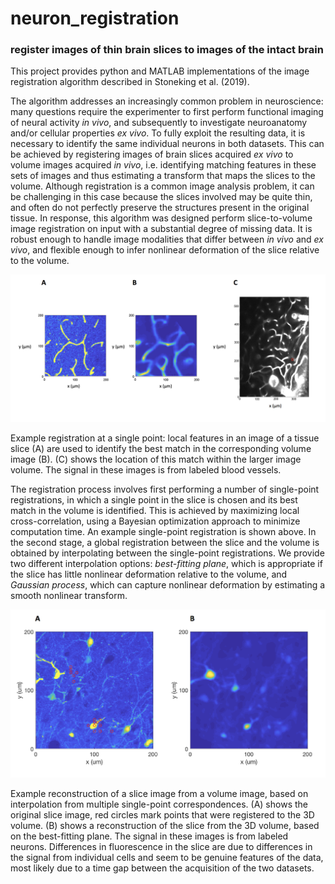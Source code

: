 # neuron_registration

### register images of thin brain slices to images of the intact brain

This project provides python and MATLAB implementations of the image registration algorithm described in Stoneking et al. (2019).

The algorithm addresses an increasingly common problem in neuroscience: many questions require the experimenter to first perform functional imaging of neural activity *in vivo*, and subsequently to investigate neuroanatomy and/or cellular properties *ex vivo*. To fully exploit the resulting data, it is necessary to identify the same individual neurons in both datasets. This can be achieved by registering images of brain slices acquired *ex vivo* to volume images acquired *in vivo*, i.e. identifying matching features in these sets of images and thus estimating a transform that maps the slices to the volume. Although registration is a common image analysis problem, it can be challenging in this case because the slices involved may be quite thin, and often do not perfectly preserve the structures present in the original tissue.
In response, this algorithm was designed perform slice-to-volume image registration on input with a substantial degree of missing data. It is robust enough to handle image modalities that differ between *in vivo* and *ex vivo*, and flexible enough to infer nonlinear deformation of the slice relative to the volume. 

![single_point_registration_figure](figures/single_point_registration_figure.png?raw=true "Registration at a single point")

Example registration at a single point: local features in an image of a tissue slice (A) are used to identify the best match in the corresponding volume image (B). (C) shows the location of this match within the larger image volume. The signal in these images is from labeled blood vessels.

The registration process involves first performing a number of single-point registrations, in which a single point in the slice is chosen and its best match in the volume is identified. This is achieved by maximizing local cross-correlation, using a Bayesian optimization approach to minimize computation time. An example single-point registration is shown above.
In the second stage, a global registration between the slice and the volume is obtained by interpolating between the single-point registrations. We provide two different interpolation options: *best-fitting plane*, which is appropriate if the slice has little nonlinear deformation relative to the volume, and *Gaussian process*, which can capture nonlinear deformation by estimating a smooth nonlinear transform.


![interpolation_figure](figures/interpolation_figure.png?raw=true "Interpolation result")

Example reconstruction of a slice image from a volume image, based on interpolation from multiple single-point correspondences. (A) shows the original slice image, red circles mark points that were registered to the 3D volume. (B) shows a reconstruction of the slice from the 3D volume, based on the best-fitting plane. The signal in these images is from labeled neurons. Differences in fluorescence in the slice are due to differences in the signal from individual cells and seem to be genuine features of the data, most likely due to a time gap between the acquisition of the two datasets.

